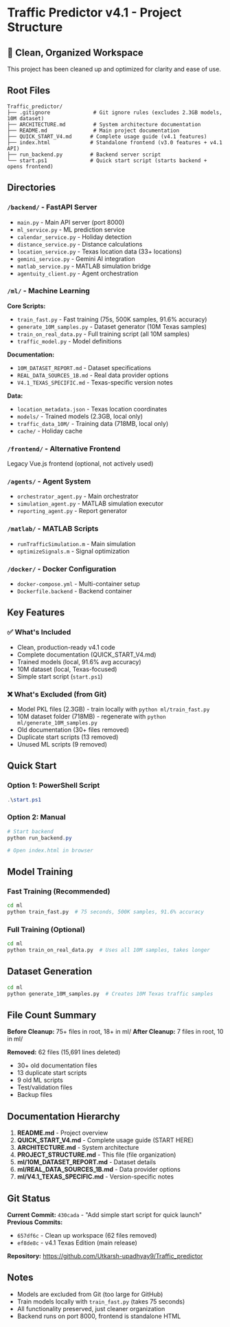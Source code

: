# Traffic Predictor v4.1 - Project Structure

## 📁 Clean, Organized Workspace

This project has been cleaned up and optimized for clarity and ease of use.

## Root Files

```
Traffic_predictor/
├── .gitignore              # Git ignore rules (excludes 2.3GB models, 10M dataset)
├── ARCHITECTURE.md         # System architecture documentation
├── README.md               # Main project documentation
├── QUICK_START_V4.md      # Complete usage guide (v4.1 features)
├── index.html             # Standalone frontend (v3.0 features + v4.1 API)
├── run_backend.py         # Backend server script
└── start.ps1              # Quick start script (starts backend + opens frontend)
```

## Directories

### `/backend/` - FastAPI Server
- `main.py` - Main API server (port 8000)
- `ml_service.py` - ML prediction service
- `calendar_service.py` - Holiday detection
- `distance_service.py` - Distance calculations
- `location_service.py` - Texas location data (33+ locations)
- `gemini_service.py` - Gemini AI integration
- `matlab_service.py` - MATLAB simulation bridge
- `agentuity_client.py` - Agent orchestration

### `/ml/` - Machine Learning
**Core Scripts:**
- `train_fast.py` - Fast training (75s, 500K samples, 91.6% accuracy)
- `generate_10M_samples.py` - Dataset generator (10M Texas samples)
- `train_on_real_data.py` - Full training script (all 10M samples)
- `traffic_model.py` - Model definitions

**Documentation:**
- `10M_DATASET_REPORT.md` - Dataset specifications
- `REAL_DATA_SOURCES_1B.md` - Real data provider options
- `V4.1_TEXAS_SPECIFIC.md` - Texas-specific version notes

**Data:**
- `location_metadata.json` - Texas location coordinates
- `models/` - Trained models (2.3GB, local only)
- `traffic_data_10M/` - Training data (718MB, local only)
- `cache/` - Holiday cache

### `/frontend/` - Alternative Frontend
Legacy Vue.js frontend (optional, not actively used)

### `/agents/` - Agent System
- `orchestrator_agent.py` - Main orchestrator
- `simulation_agent.py` - MATLAB simulation executor
- `reporting_agent.py` - Report generator

### `/matlab/` - MATLAB Scripts
- `runTrafficSimulation.m` - Main simulation
- `optimizeSignals.m` - Signal optimization

### `/docker/` - Docker Configuration
- `docker-compose.yml` - Multi-container setup
- `Dockerfile.backend` - Backend container

## Key Features

### ✅ What's Included
- Clean, production-ready v4.1 code
- Complete documentation (QUICK_START_V4.md)
- Trained models (local, 91.6% avg accuracy)
- 10M dataset (local, Texas-focused)
- Simple start script (`start.ps1`)

### ❌ What's Excluded (from Git)
- Model PKL files (2.3GB) - train locally with `python ml/train_fast.py`
- 10M dataset folder (718MB) - regenerate with `python ml/generate_10M_samples.py`
- Old documentation (30+ files removed)
- Duplicate start scripts (13 removed)
- Unused ML scripts (9 removed)

## Quick Start

### Option 1: PowerShell Script
```powershell
.\start.ps1
```

### Option 2: Manual
```powershell
# Start backend
python run_backend.py

# Open index.html in browser
```

## Model Training

### Fast Training (Recommended)
```bash
cd ml
python train_fast.py  # 75 seconds, 500K samples, 91.6% accuracy
```

### Full Training (Optional)
```bash
cd ml
python train_on_real_data.py  # Uses all 10M samples, takes longer
```

## Dataset Generation

```bash
cd ml
python generate_10M_samples.py  # Creates 10M Texas traffic samples
```

## File Count Summary

**Before Cleanup:** 75+ files in root, 18+ in ml/
**After Cleanup:** 7 files in root, 10 in ml/

**Removed:** 62 files (15,691 lines deleted)
- 30+ old documentation files
- 13 duplicate start scripts
- 9 old ML scripts
- Test/validation files
- Backup files

## Documentation Hierarchy

1. **README.md** - Project overview
2. **QUICK_START_V4.md** - Complete usage guide (START HERE)
3. **ARCHITECTURE.md** - System architecture
4. **PROJECT_STRUCTURE.md** - This file (file organization)
5. **ml/10M_DATASET_REPORT.md** - Dataset details
6. **ml/REAL_DATA_SOURCES_1B.md** - Data provider options
7. **ml/V4.1_TEXAS_SPECIFIC.md** - Version-specific notes

## Git Status

**Current Commit:** `430cada` - "Add simple start script for quick launch"  
**Previous Commits:**
- `657df6c` - Clean up workspace (62 files removed)
- `ef8de8c` - v4.1 Texas Edition (main release)

**Repository:** https://github.com/Utkarsh-upadhyay9/Traffic_predictor

## Notes

- Models are excluded from Git (too large for GitHub)
- Train models locally with `train_fast.py` (takes 75 seconds)
- All functionality preserved, just cleaner organization
- Backend runs on port 8000, frontend is standalone HTML
